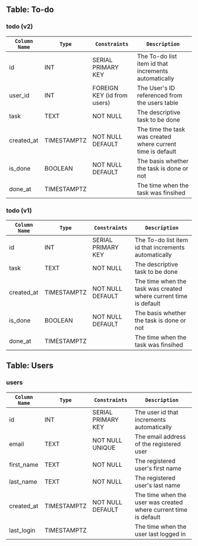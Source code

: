 ## Table: To-do

### todo (v2)

| `Column Name` | `Type`      | `Constraints`               | `Description`                                                |
| ------------- | ----------- | --------------------------- | ------------------------------------------------------------ |
| id            | INT         | SERIAL PRIMARY KEY          | The To-do list item id that increments automatically         |
| user_id       | INT         | FOREIGN KEY (id from users) | The User's ID referenced from the users table                |
| task          | TEXT        | NOT NULL                    | The descriptive task to be done                              |
| created_at    | TIMESTAMPTZ | NOT NULL DEFAULT            | The time the task was created where current time is default  |
| is_done       | BOOLEAN     | NOT NULL DEFAULT            | The basis whether the task is done or not                    |
| done_at       | TIMESTAMPTZ |                             | The time when the task was finsihed                          |

### todo (v1)

| `Column Name` | `Type`      | `Constraints`          | `Description`                                                    |
| ------------- | ----------- | ---------------------- | ---------------------------------------------------------------- |
| id            | INT         | SERIAL PRIMARY KEY     | The To-do list item id that increments automatically             |
| task          | TEXT        | NOT NULL               | The descriptive task to be done                                  |
| created_at    | TIMESTAMPTZ | NOT NULL DEFAULT       | The time when the task was created where current time is default |
| is_done       | BOOLEAN     | NOT NULL DEFAULT       | The basis whether the task is done or not                        |
| done_at       | TIMESTAMPTZ |                        | The time when the task was finsihed                              |

## Table: Users

### users

| `Column Name` | `Type`      | `Constraints`          | `Description`                                                    |
| ------------- | ----------- | ---------------------- | ---------------------------------------------------------------- |
| id            | INT         | SERIAL PRIMARY KEY     | The user id that increments automatically                        |
| email         | TEXT        | NOT NULL UNIQUE        | The email address of the registered user                         |
| first_name    | TEXT        | NOT NULL               | The registered user's first name                                 |
| last_name     | TEXT        | NOT NULL               | The registered user's last name                                  |
| created_at    | TIMESTAMPTZ | NOT NULL DEFAULT       | The time when the user was created where current time is default |
| last_login    | TIMESTAMPTZ |                        | The time when the user last logged in                            |
